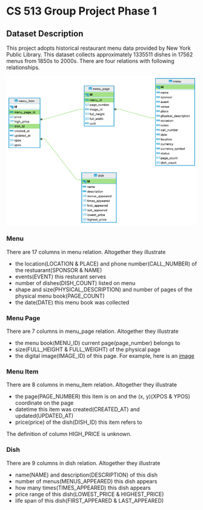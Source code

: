 # CS 513 Group Project Phase 1

## Dataset Description
This project adopts historical restaurant menu data provided by New York Public Library. This dataset collects approximately 1335511 dishes in 17562 menus from 1850s to 2000s. There are four relations with following relationships.

![ER Diagram](nypl-er-diagram.png)
### Menu
There are 17 columns in menu relation. Altogether they illustrate
- the location(LOCATION & PLACE) and phone number(CALL_NUMBER) of the restuarant(SPONSOR & NAME)
- events(EVENT) this resturant serves
- number of dishes(DISH_COUNT) listed on menu
- shape and size(PHYSICAL_DESCRIPTION) and number of pages of the physical menu book(PAGE_COUNT)
- the date(DATE) this menu book was collected

### Menu Page
There are 7 columns in menu_page relation. Altogether they illustrate
- the menu book(MENU_ID) current page(page_number) belongs to 
- size(FULL_HEIGHT & FULL_WEIGHT) of the physical page
- the digital image(IMAGE_ID) of this page. For example, here is an [image](https://menus.nypl.org/menu_pages/41519)

### Menu Item
There are 8 columns in menu_item relation. Altogether they illustrate
- the page(PAGE_NUMBER) this item is on and the (x, y)(XPOS & YPOS) coordinate on the page
- datetime this item was created(CREATED_AT) and updated(UPDATED_AT)
- price(price) of the dish(DISH_ID) this item refers to

The definition of column HIGH_PRICE is unknown.

### Dish
There are 9 columns in dish relation. Altogether they illustrate
- name(NAME) and description(DESCRIPTION) of this dish
- number of menus(MENUS_APPEARED) this dish appears
- how many times(TIMES_APPEARED) this dish appears
- price range of this dish(LOWEST_PRICE & HIGHEST_PRICE)
- life span of this dish(FIRST_APPEARED & LAST_APPEARED)